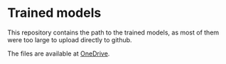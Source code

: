 # Trained models

This repository contains the path to the trained models, as most of them were too large to upload directly to github.

The files are available at [OneDrive](https://1drv.ms/f/s!Ara69AVoYfN7huE0qu2oUW0QFVLLCw).